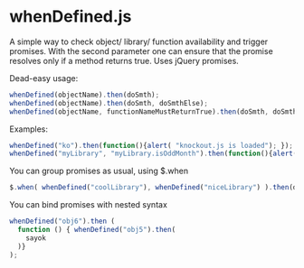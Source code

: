 # whenDefined.js
A simple way to check object/ library/ function availability and trigger promises. With the second parameter one can ensure that the promise resolves only if a method returns true. Uses jQuery promises.

Dead-easy usage:
  ```javascript
  whenDefined(objectName).then(doSmth);
  whenDefined(objectName).then(doSmth, doSmthElse);
  whenDefined(objectName, functionNameMustReturnTrue).then(doSmth, doSmthElse);
  ```
Examples: </br>
```javascript
whenDefined("ko").then(function(){alert( "knockout.js is loaded"); }); 
whenDefined("myLibrary", "myLibrary.isOddMonth").then(function(){alert( "myLibrary is loaded & it's an odd month"); });
```

You can group promises as usual, using $.when
```javascript
$.when( whenDefined("coolLibrary"), whenDefined("niceLibrary") ).then(doSmthFn);
```

You can bind promises with nested syntax
```javascript
whenDefined("obj6").then (
  function () { whenDefined("obj5").then(
    sayok
  )}
);
```

